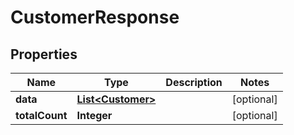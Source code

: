 

# CustomerResponse


## Properties

| Name | Type | Description | Notes |
|------------ | ------------- | ------------- | -------------|
|**data** | [**List&lt;Customer&gt;**](Customer.md) |  |  [optional] |
|**totalCount** | **Integer** |  |  [optional] |




